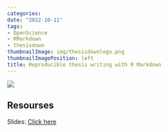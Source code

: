 ```yaml
---
categories:
date: "2022-10-11"
tags: 
- OpenScience
- RMarkdown
- thesisdown
thumbnailImage: img/thesisdownlogo.png
thumbnailImagePosition: left
title: Reproducible thesis writing with R Markdown
---
```


![](/img/thesisdownlogo.png)

## Resourses

Slides: [Click here](/slides/3Thesisdown/Thesisdown.html)